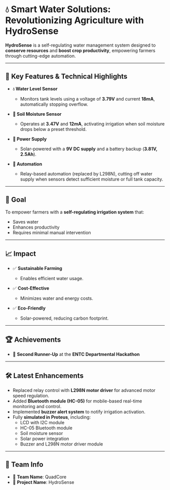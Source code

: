 # 💧 Smart Water Solutions: Revolutionizing Agriculture with HydroSense

**HydroSense** is a self-regulating water management system designed to **conserve resources** and **boost crop productivity**, empowering farmers through cutting-edge automation.

---

## 🔧 Key Features & Technical Highlights

- **💧 Water Level Sensor**  
  - Monitors tank levels using a voltage of **3.79V** and current **18mA**, automatically stopping overflow.

- **🌱 Soil Moisture Sensor**  
  - Operates at **3.47V** and **12mA**, activating irrigation when soil moisture drops below a preset threshold.

- **🔋 Power Supply**  
  - Solar-powered with a **9V DC supply** and a battery backup (**3.81V, 2.5Ah**).

- **🧠 Automation**  
  - Relay-based automation (replaced by L298N), cutting off water supply when sensors detect sufficient moisture or full tank capacity.

---

## 🎯 Goal

To empower farmers with a **self-regulating irrigation system** that:
- Saves water
- Enhances productivity
- Requires minimal manual intervention

---

## 📈 Impact

- ✅ **Sustainable Farming**  
  - Enables efficient water usage.

- ✅ **Cost-Effective**  
  - Minimizes water and energy costs.

- ✅ **Eco-Friendly**  
  - Solar-powered, reducing carbon footprint.

---

## 🏆 Achievements

- 🥉 **Second Runner-Up** at the **ENTC Departmental Hackathon**

---

## 🛠️ Latest Enhancements

- Replaced relay control with **L298N motor driver** for advanced motor speed regulation.
- Added **Bluetooth module (HC-05)** for mobile-based real-time monitoring and control.
- Implemented **buzzer alert system** to notify irrigation activation.
- Fully **simulated in Proteus**, including:
  - LCD with I2C module
  - HC-05 Bluetooth module
  - Soil moisture sensor
  - Solar power integration
  - Buzzer and L298N motor driver module

---

## 🧠 Team Info

- 👥 **Team Name**: QuadCore  
- 📘 **Project Name**: HydroSense
